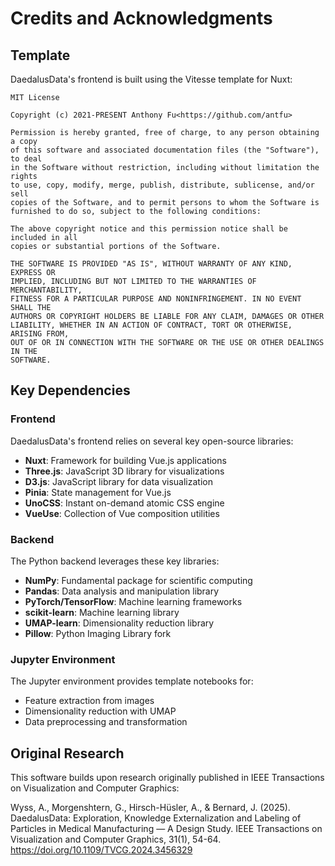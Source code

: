 # Credits and Acknowledgments

## Template

DaedalusData's frontend is built using the Vitesse template for Nuxt:

```
MIT License

Copyright (c) 2021-PRESENT Anthony Fu<https://github.com/antfu>

Permission is hereby granted, free of charge, to any person obtaining a copy
of this software and associated documentation files (the "Software"), to deal
in the Software without restriction, including without limitation the rights
to use, copy, modify, merge, publish, distribute, sublicense, and/or sell
copies of the Software, and to permit persons to whom the Software is
furnished to do so, subject to the following conditions:

The above copyright notice and this permission notice shall be included in all
copies or substantial portions of the Software.

THE SOFTWARE IS PROVIDED "AS IS", WITHOUT WARRANTY OF ANY KIND, EXPRESS OR
IMPLIED, INCLUDING BUT NOT LIMITED TO THE WARRANTIES OF MERCHANTABILITY,
FITNESS FOR A PARTICULAR PURPOSE AND NONINFRINGEMENT. IN NO EVENT SHALL THE
AUTHORS OR COPYRIGHT HOLDERS BE LIABLE FOR ANY CLAIM, DAMAGES OR OTHER
LIABILITY, WHETHER IN AN ACTION OF CONTRACT, TORT OR OTHERWISE, ARISING FROM,
OUT OF OR IN CONNECTION WITH THE SOFTWARE OR THE USE OR OTHER DEALINGS IN THE
SOFTWARE.
```

## Key Dependencies

### Frontend 

DaedalusData's frontend relies on several key open-source libraries:

- **Nuxt**: Framework for building Vue.js applications
- **Three.js**: JavaScript 3D library for visualizations
- **D3.js**: JavaScript library for data visualization
- **Pinia**: State management for Vue.js
- **UnoCSS**: Instant on-demand atomic CSS engine
- **VueUse**: Collection of Vue composition utilities

### Backend

The Python backend leverages these key libraries:

- **NumPy**: Fundamental package for scientific computing
- **Pandas**: Data analysis and manipulation library
- **PyTorch/TensorFlow**: Machine learning frameworks
- **scikit-learn**: Machine learning library
- **UMAP-learn**: Dimensionality reduction library
- **Pillow**: Python Imaging Library fork

### Jupyter Environment

The Jupyter environment provides template notebooks for:

- Feature extraction from images
- Dimensionality reduction with UMAP
- Data preprocessing and transformation

## Original Research

This software builds upon research originally published in IEEE Transactions on Visualization and Computer Graphics:

Wyss, A., Morgenshtern, G., Hirsch-Hüsler, A., & Bernard, J. (2025). DaedalusData: Exploration, Knowledge Externalization and Labeling of Particles in Medical Manufacturing — A Design Study. IEEE Transactions on Visualization and Computer Graphics, 31(1), 54-64. https://doi.org/10.1109/TVCG.2024.3456329